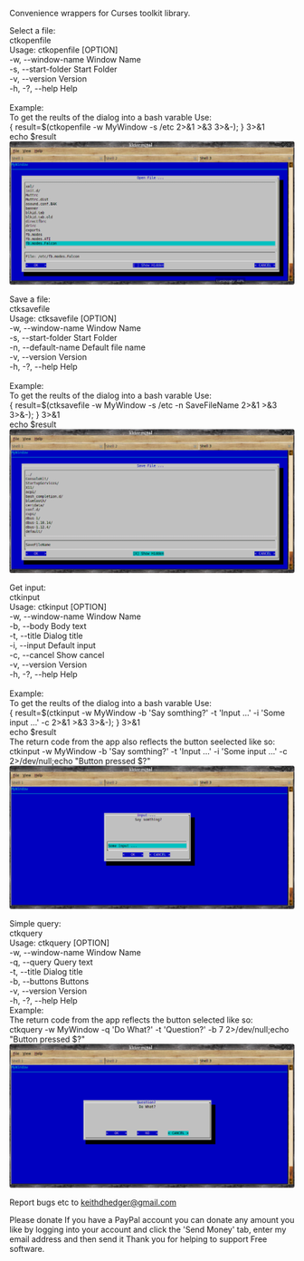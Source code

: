 Convenience wrappers for Curses toolkit library.

Select a file:<br>
ctkopenfile<br>
Usage: ctkopenfile [OPTION]<br>
 -w, --window-name	Window Name<br>
 -s, --start-folder	Start Folder<br>
 -v, --version		Version<br>
 -h, -?, --help		Help<br>
<br>
Example:<br>
To get the reults of the dialog into a bash varable Use:<br>
{ result=$(ctkopenfile -w MyWindow -s /etc 2>&1 >&3 3>&-); } 3>&1<br>
echo $result<br>
![Alt text](screenshots/openfile.png?raw=true "ctkopenfile")<br>


Save a file:<br>
ctksavefile<br>
Usage: ctksavefile [OPTION]<br>
 -w, --window-name	Window Name<br>
 -s, --start-folder	Start Folder<br>
 -n, --default-name	Default file name<br>
 -v, --version		Version<br>
 -h, -?, --help		Help<br>
<br>
Example:<br>
To get the reults of the dialog into a bash varable Use:<br>
{ result=$(ctksavefile -w MyWindow -s /etc -n SaveFileName 2>&1 >&3 3>&-); } 3>&1<br>
echo $result<br>
![Alt text](screenshots/savefile.png?raw=true "ctksavefile")<br>


Get input:<br>
ctkinput<br>
Usage: ctkinput [OPTION]<br>
 -w, --window-name	Window Name<br>
 -b, --body		Body text<br>
 -t, --title		Dialog title<br>
 -i, --input		Default input<br>
 -c, --cancel		Show cancel<br>
 -v, --version		Version<br>
 -h, -?, --help		Help<br>
<br>
Example:<br>
To get the reults of the dialog into a bash varable Use:<br>
{ result=$(ctkinput -w MyWindow -b 'Say somthing?' -t 'Input ...' -i 'Some input ...' -c  2>&1 >&3 3>&-); } 3>&1<br>
echo $result<br>
The return code from the app also reflects the button seelected like so:<br>
ctkinput -w MyWindow -b 'Say somthing?' -t 'Input ...' -i 'Some input ...' -c 2>/dev/null;echo "Button pressed $?"<br>
![Alt text](screenshots/input.png?raw=true "ctkinput")<br>


Simple query:<br>
ctkquery<br>
Usage: ctkquery [OPTION]<br>
 -w, --window-name	Window Name<br>
 -q, --query		Query text<br>
 -t, --title		Dialog title<br>
 -b, --buttons		Buttons<br>
 -v, --version		Version<br>
 -h, -?, --help		Help<br>
Example:<br>
The return code from the app reflects the button selected like so:<br>
ctkquery -w MyWindow -q 'Do What?' -t 'Question?' -b 7 2>/dev/null;echo "Button pressed $?"<br>
![Alt text](screenshots/query.png?raw=true "ctkquery")<br>



Report bugs etc to keithdhedger@gmail.com<br>

Please donate
If you have a PayPal account you can donate any amount you like by logging into your account and click the 'Send Money' tab, enter my email address and then send it
Thank you for helping to support Free software.
